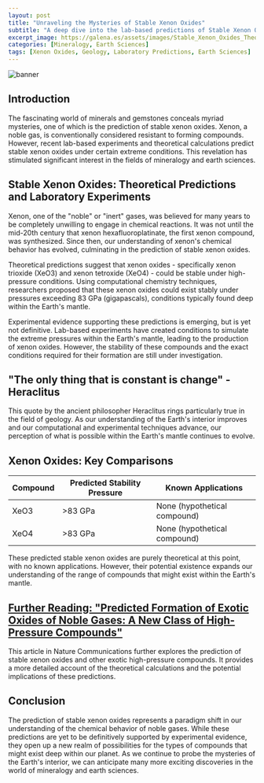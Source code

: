 ```yaml
---
layout: post
title: "Unraveling the Mysteries of Stable Xenon Oxides"
subtitle: "A deep dive into the lab-based predictions of Stable Xenon Oxides, a subject of immense research in the realm of mineralogy."
excerpt_image: https://galena.es/assets/images/Stable_Xenon_Oxides_Theory.png
categories: [Mineralogy, Earth Sciences]
tags: [Xenon Oxides, Geology, Laboratory Predictions, Earth Sciences]
---
```


![banner](https://galena.es/assets/images/Stable_Xenon_Oxides_Theory.png "Illustration of stable xenon oxides in a laboratory setting, featuring chemical structures and mineral samples, highlighting predictions and research related to their properties and potential applications in geology and earth sciences.")

## Introduction

The fascinating world of minerals and gemstones conceals myriad mysteries, one of which is the prediction of stable xenon oxides. Xenon, a noble gas, is conventionally considered resistant to forming compounds. However, recent lab-based experiments and theoretical calculations predict stable xenon oxides under certain extreme conditions. This revelation has stimulated significant interest in the fields of mineralogy and earth sciences.

## Stable Xenon Oxides: Theoretical Predictions and Laboratory Experiments

Xenon, one of the "noble" or "inert" gases, was believed for many years to be completely unwilling to engage in chemical reactions. It was not until the mid-20th century that xenon hexafluoroplatinate, the first xenon compound, was synthesized. Since then, our understanding of xenon's chemical behavior has evolved, culminating in the prediction of stable xenon oxides.

Theoretical predictions suggest that xenon oxides - specifically xenon trioxide (XeO3) and xenon tetroxide (XeO4) - could be stable under high-pressure conditions. Using computational chemistry techniques, researchers proposed that these xenon oxides could exist stably under pressures exceeding 83 GPa (gigapascals), conditions typically found deep within the Earth's mantle.

Experimental evidence supporting these predictions is emerging, but is yet not definitive. Lab-based experiments have created conditions to simulate the extreme pressures within the Earth's mantle, leading to the production of xenon oxides. However, the stability of these compounds and the exact conditions required for their formation are still under investigation.

## "The only thing that is constant is change" - Heraclitus

This quote by the ancient philosopher Heraclitus rings particularly true in the field of geology. As our understanding of the Earth's interior improves and our computational and experimental techniques advance, our perception of what is possible within the Earth's mantle continues to evolve.

## Xenon Oxides: Key Comparisons

| Compound | Predicted Stability Pressure | Known Applications |
|----------|------------------------------|--------------------|
|XeO3      | >83 GPa                      | None (hypothetical compound) |
|XeO4      | >83 GPa                      | None (hypothetical compound) |

These predicted stable xenon oxides are purely theoretical at this point, with no known applications. However, their potential existence expands our understanding of the range of compounds that might exist within the Earth's mantle.

## [Further Reading: "Predicted Formation of Exotic Oxides of Noble Gases: A New Class of High-Pressure Compounds"](https://www.nature.com/articles/ncomms1565)

This article in Nature Communications further explores the prediction of stable xenon oxides and other exotic high-pressure compounds. It provides a more detailed account of the theoretical calculations and the potential implications of these predictions.

## Conclusion

The prediction of stable xenon oxides represents a paradigm shift in our understanding of the chemical behavior of noble gases. While these predictions are yet to be definitively supported by experimental evidence, they open up a new realm of possibilities for the types of compounds that might exist deep within our planet. As we continue to probe the mysteries of the Earth's interior, we can anticipate many more exciting discoveries in the world of mineralogy and earth sciences.